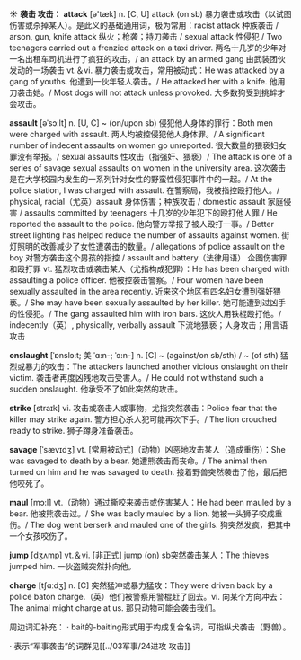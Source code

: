 ☀ <span class="category">**袭击 攻击：**</span>
<span class="vocabulary">**attack**</span> [ə'tæk] 
<span class="definition">n. [C, U] attack (on sb) 暴力袭击或攻击（以试图伤害或杀掉某人）。是此义的基础通用词，极为常用：</span>racist attack 种族袭击 / arson, gun, knife attack 纵火；枪袭；持刀袭击 / sexual attack 性侵犯 / Two teenagers carried out a frenzied attack on a taxi driver. 两名十几岁的少年对一名出租车司机进行了疯狂的攻击。/ an attack by an armed gang 由武装团伙发动的一场袭击 <span class="definition">vt.＆vi. 暴力袭击或攻击，常用被动式：</span>He was attacked by a gang of youths. 他遭到一伙年轻人袭击。/ He attacked her with a knife. 他用刀袭击她。/ Most dogs will not attack unless provoked. 大多数狗受到挑衅才会攻击。
           
<span class="vocabulary">**assault**</span> [əˈsɔ:lt]
<span class="definition">n. [U, C] ~ (on/upon sb) 侵犯他人身体的罪行：</span>Both men were charged with assault. 两人均被控侵犯他人身体罪。/ A significant number of indecent assaults on women go unreported. 很大数量的猥亵妇女罪没有举报。/ sexual assaults 性攻击（指强奸、猥亵）/ The attack is one of a series of savage sexual assaults on women in the university area. 这次袭击是在大学校园内发生的一系列针对女性的野蛮性侵犯事件中的一起。/ At the police station, I was charged with assault. 在警察局，我被指控殴打他人。/ physical, racial（尤英）assault 身体伤害；种族攻击 / domestic assault 家庭侵害 / assaults committed by teenagers 十几岁的少年犯下的殴打他人罪 / He reported the assault to the police. 他向警方举报了被人殴打一事。/ Better street lighting has helped reduce the number of assaults against women. 街灯照明的改善减少了女性遭袭击的数量。/ allegations of police assault on the boy 对警方袭击这个男孩的指控 / assault and battery（法律用语） 企图伤害罪和殴打罪 <span class="definition">vt. 猛烈攻击或袭击某人（尤指构成犯罪）：</span>He has been charged with assaulting a police officer. 他被控袭击警察。/ Four women have been sexually assaulted in the area recently. 近来这个地区有四名妇女遭到强奸猥亵。/ She may have been sexually assaulted by her killer. 她可能遭到过凶手的性侵犯。/ The gang assaulted him with iron bars. 这伙人用铁棍殴打他。/ indecently（英）, physically, verbally assault 下流地猥亵；人身攻击；用言语攻击

<span class="vocabulary">**onslaught**</span> [ˈɒnslɔ:t; 美 ˈɑ:n-; ˈɔ:n-]
<span class="definition">n. [C] ~ (against/on sb/sth) / ~ (of sth) 猛烈或暴力的攻击：</span>The attackers launched another vicious onslaught on their victim. 袭击者再度凶残地攻击受害人。/ He could not withstand such a sudden onslaught. 他承受不了如此突然的攻击。

<span class="vocabulary">**strike**</span> [straɪk] 
<span class="definition">vi. 攻击或袭击人或事物，尤指突然袭击：</span>Police fear that the killer may strike again. 警方担心杀人犯可能再次下手。/ The lion crouched ready to strike. 狮子蹲身准备袭击。
           
<span class="vocabulary">**savage**</span> [ˈsævɪdʒ]
<span class="definition">vt. [常用被动式]（动物）凶恶地攻击某人（造成重伤）：</span>She was savaged to death by a bear. 她遭熊袭击而丧命。/ The animal then turned on him and he was savaged to death. 接着野兽突然袭击了他，最后把他咬死了。
           
<span class="vocabulary">**maul**</span> [mɔ:l]
<span class="definition">vt.（动物）通过撕咬来袭击或伤害某人：</span>He had been mauled by a bear. 他被熊袭击过。/ She was badly mauled by a lion. 她被一头狮子咬成重伤。/ The dog went berserk and mauled one of the girls. 狗突然发疯，把其中一个女孩咬伤了。

<span class="vocabulary">**jump**</span> [dӡʌmp] 
<span class="definition">vt.＆vi. [非正式] jump (on) sb突然袭击某人：</span>The thieves jumped him. 一伙盗贼突然扑向他。

<span class="vocabulary">**charge**</span> [tʃɑːdӡ] 
<span class="definition">n. [C] 突然猛冲或暴力猛攻：</span>They were driven back by a police baton charge.（英）他们被警察用警棍赶了回去。<span class="definition">vi. 向某个方向冲去：</span>The animal might charge at us. 那只动物可能会袭击我们。        

周边词汇补充：
· bait的-baiting形式用于构成复合名词，可指纵犬袭击（野兽）。

· 表示“军事袭击”的词群见[[../03军事/24进攻 攻击]]
